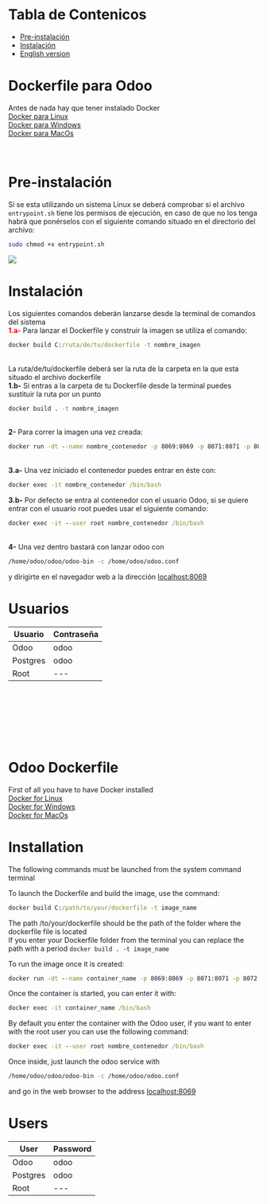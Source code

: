 # Tabla de Contenicos

- [Pre-instalación](#Pre-instalación)
- [Instalación](Instalación)
- [English version](https://github.com/Erojase/odoo-dockerfile/blob/main/README.md#odoo-dockerfile)

# Dockerfile para Odoo



Antes de nada hay que tener instalado Docker  
[Docker para Linux](https://docs.docker.com/engine/install/ubuntu/)  
[Docker para Windows](https://docs.docker.com/docker-for-windows/install/)  
[Docker para MacOs](https://docs.docker.com/docker-for-mac/install/)  
  <br/><br/>
# Pre-instalación  
Si se esta utilizando un sistema Linux se deberá comprobar si el archivo ```entrypoint.sh``` tiene los permisos de ejecución, en caso de que no los tenga habrá que ponérselos con el siguiente comando situado en el directorio del archivo:
```bash
sudo chmod +x entrypoint.sh
```
<img src="https://i.ibb.co/QnWKXCx/entrypoint.png">

# Instalación 
Los siguientes comandos deberán lanzarse desde la terminal de comandos del sistema
 <br/>
<span style="color:red">**1.a-**</span> Para lanzar el Dockerfile y construir la imagen se utiliza el comando:  
```cmd
docker build C:/ruta/de/tu/dockerfile -t nombre_imagen
```  

 <br/>La ruta/de/tu/dockerfile deberá ser la ruta de la carpeta en la que esta situado el archivo dockerfile  
 **1.b-** Si entras a la carpeta de tu Dockerfile desde la terminal puedes sustituir la ruta por un punto 
 ```cmd  
 docker build . -t nombre_imagen
 ```

<br/>**2-** Para correr la imagen una vez creada:  
```cmd
docker run -dt --name nombre_contenedor -p 8069:8069 -p 8071:8071 -p 8072:8072 nombre_imagen 
```

<br/>**3.a-** Una vez iniciado el contenedor puedes entrar en éste con:  
```cmd
docker exec -it nombre_contenedor /bin/bash
```  
**3.b-** Por defecto se entra al contenedor con el usuario Odoo, si se quiere entrar con el usuario root puedes usar el siguiente comando:  
```cmd
docker exec -it --user root nombre_contenedor /bin/bash
```

 <br/> **4-** Una vez dentro bastará con lanzar odoo con  
  ```bash
  /home/odoo/odoo/odoo-bin -c /home/odoo/odoo.conf
  ```  
  y dirigirte en el navegador web a la dirección [localhost:8069](http://localhost:8069/)  
  
    
    
# Usuarios
Usuario | Contraseña |
--- | --- | 
Odoo | odoo |
Postgres | odoo |
Root | --- |    

  <br /><br /><br />
  <br /><br /><br />

# Odoo Dockerfile



First of all you have to have Docker installed  
[Docker for Linux](https://docs.docker.com/engine/install/ubuntu/)  
[Docker for Windows](https://docs.docker.com/docker-for-windows/install/)  
[Docker for MacOs](https://docs.docker.com/docker-for-mac/install/)
  
# Installation
The following commands must be launched from the system command terminal  
  
To launch the Dockerfile and build the image, use the command:
```cmd
docker build C:/path/to/your/dockerfile -t image_name
```
 The path /to/your/dockerfile should be the path of the folder where the dockerfile file is located  
 If you enter your Dockerfile folder from the terminal you can replace the path with a period ```docker build . -t image_name```

To run the image once it is created:
```cmd
docker run -dt --name container_name -p 8069:8069 -p 8071:8071 -p 8072:8072 image_name
```

Once the container is started, you can enter it with:
```cmd
docker exec -it container_name /bin/bash
```  
By default you enter the container with the Odoo user, if you want to enter with the root user you can use the following command:  
```cmd
docker exec -it --user root nombre_contenedor /bin/bash
```
  
Once inside, just launch the odoo service with
```bash
/home/odoo/odoo/odoo-bin -c /home/odoo/odoo.conf
```
and go in the web browser to the address [localhost:8069](http://localhost:8069/)    
# Users
User | Password |
--- | --- |
Odoo | odoo |
Postgres | odoo |
Root | --- |

  <br /> <br /> <br />
  <br /> <br /> <br />
